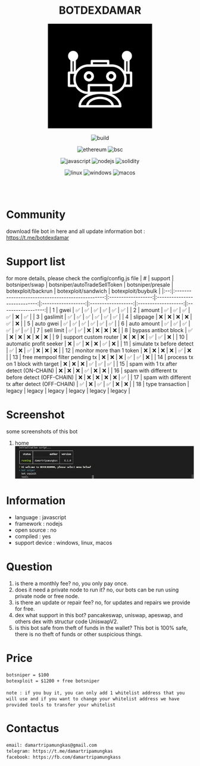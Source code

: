 <!-- # BOTDEXDAMAR -->

<h1 align="center">BOTDEXDAMAR</h1>

<p align="center">
  <img src="https://github.com/damartripamungkas/botdexdamar/blob/main/images/logo.png" width="auto" height="280"/>
</p>

<p align="center">
  <img src="https://github.com/ntkme/github-buttons/workflows/build/badge.svg" alt="build"/>
</p>

<p align="center">
  <img src="https://img.shields.io/badge/Ethereum-3C3C3D?style=for-the-badge&logo=Ethereum&logoColor=white" alt="ethereum" />
  <img src="https://img.shields.io/badge/Binance-FCD535?style=for-the-badge&logo=binance&logoColor=white" alt="bsc" />
</p>

<p align="center">
  <img src="https://img.shields.io/badge/javascript-%23323330.svg?style=for-the-badge&logo=javascript&logoColor=%23F7DF1E" alt="javascript" />
  <img src="https://img.shields.io/badge/node.js-6DA55F?style=for-the-badge&logo=node.js&logoColor=white" alt="nodejs" />
  <img src="https://img.shields.io/badge/Solidity-%23363636.svg?style=for-the-badge&logo=solidity&logoColor=white" alt="solidity" />
</p>

<p align="center">
  <img src="https://img.shields.io/badge/Linux-FCC624?style=for-the-badge&logo=linux&logoColor=black" alt="linux" />
  <img src="https://img.shields.io/badge/Windows-0078D6?style=for-the-badge&logo=windows&logoColor=white" alt="windows" />
  <img src="https://img.shields.io/badge/mac%20os-000000?style=for-the-badge&logo=macos&logoColor=F0F0F0" alt="macos" />
</p>

<br><br>

# Community
download file bot in here and all update information bot :
https://t.me/botdexdamar

# Support list
for more details, please check the config/config.js file
|  # |                      support                     |   botsniper/swap   | botsniper/autoTradeSellToken |  botsniper/presale | botexploit/backrun | botexploit/sandwich | botexploit/buybulk |
|:--:|:------------------------------------------------:|:------------------:|:----------------------------:|:------------------:|:------------------:|:-------------------:|:------------------:|
|  1 |                       gwei                       | :white_check_mark: |      :white_check_mark:      | :white_check_mark: | :white_check_mark: |  :white_check_mark: | :white_check_mark: |
|  2 |                      amount                      | :white_check_mark: |      :white_check_mark:      | :white_check_mark: | :white_check_mark: |         :x:         | :white_check_mark: |
|  3 |                     gaslimit                     | :white_check_mark: |      :white_check_mark:      | :white_check_mark: | :white_check_mark: |  :white_check_mark: | :white_check_mark: |
|  4 |                     slippage                     |         :x:        |              :x:             |         :x:        |         :x:        |  :white_check_mark: |         :x:        |
|  5 |                     auto gwei                    | :white_check_mark: |      :white_check_mark:      | :white_check_mark: | :white_check_mark: |  :white_check_mark: | :white_check_mark: |
|  6 |                    auto amount                   | :white_check_mark: |      :white_check_mark:      | :white_check_mark: | :white_check_mark: |  :white_check_mark: | :white_check_mark: |
|  7 |                    sell limit                    | :white_check_mark: |      :white_check_mark:      |         :x:        |         :x:        |         :x:         |         :x:        |
|  8 |               bypass antibot block               | :white_check_mark: |              :x:             |         :x:        |         :x:        |         :x:         |         :x:        |
|  9 |               support custom router              |         :x:        |              :x:             |         :x:        | :white_check_mark: |  :white_check_mark: |         :x:        |
| 10 |              automatic profit seeker             |         :x:        |      :white_check_mark:      |         :x:        |         :x:        |  :white_check_mark: |         :x:        |
| 11 |             simulate tx before detect            | :white_check_mark: |              :x:             | :white_check_mark: |         :x:        |         :x:         |         :x:        |
| 12 |             monitor more than 1 token            |         :x:        |              :x:             |         :x:        |         :x:        |  :white_check_mark: |         :x:        |
| 13 |          free mempool filter pending tx          |         :x:        |              :x:             |         :x:        | :white_check_mark: |  :white_check_mark: |         :x:        |
| 14 |         process tx on 1 block with target        |         :x:        |              :x:             |         :x:        | :white_check_mark: |  :white_check_mark: | :white_check_mark: |
| 15 |      spam with 1 tx after detect (ON-CHAIN)      |         :x:        |              :x:             |         :x:        | :white_check_mark: |         :x:         |         :x:        |
| 16 | spam with different tx before detect (OFF-CHAIN) |         :x:        |              :x:             |         :x:        |         :x:        |         :x:         | :white_check_mark: |
| 17 | spam with different tx after detect (OFF-CHAIN)  | :white_check_mark: |              :x:             | :white_check_mark: | :white_check_mark: |         :x:         |         :x:        |
| 18 | 		     type transaction 			| 	legacy 	     | 		  legacy 	    | 	     legacy 	 | 	legacy 	      |        legacy 	    | 	     legacy 	 | 

# Screenshot
some screenshots of this bot

1. home\
![alt text](https://github.com/damartripamungkas/botdexdamar/blob/main/images/home.png?raw=true)

# Information
- language : javascript
- framework : nodejs
- open source : no
- compiled : yes
- support device : windows, linux, macos

# Question
1. is there a monthly fee? no, you only pay once.
2. does it need a private node to run it? no, our bots can be run using private node or free node.
3. is there an update or repair fee? no, for updates and repairs we provide for free.
4. dex what support in this bot? pancakeswap, uniswap, apeswap, and others dex with structur code UniswapV2.
5. is this bot safe from theft of funds in the wallet? This bot is 100% safe, there is no theft of funds or other suspicious things.

# Price
```
botsniper = $100
botexploit = $1200 + free botsniper

note : if you buy it, you can only add 1 whitelist address that you will use and if you want to change your whitelist address we have provided tools to transfer your whitelist
```

# Contactus
```
email: damartripamungkas@gmail.com
telegram: https://t.me/damartripamungkas
facebook: https://fb.com/damartripamungkass
```

